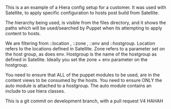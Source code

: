 This is a an example of a Hiera config setup for a customer. It was used with Satellite, to apply specific configuration to hosts post build from Satellite.

The hierarchy being used, is visible from the files directory, and it shows the paths which will be used/searched by Puppet when its attempting to apply content to hosts.

We are filtering from ::location , ::zone , ::env and ::hostgroup. Location refers to the locations defined in Satellite. Zone refers to a parameter set on the host group, as does env. Hostgroup is the name of the hostgroup as defined in Satellite. Ideally you set the zone + env parameter on the hostgroup.

You need to ensure that ALL of the puppet modules to be used, are in the content views to be consumed by the hosts. You need to ensure ONLY the auto module is attached to a hostgroup. The auto module contains an include to use hiera classes.

This is a git commit on development branch, with a pull request V4
HAHAH
